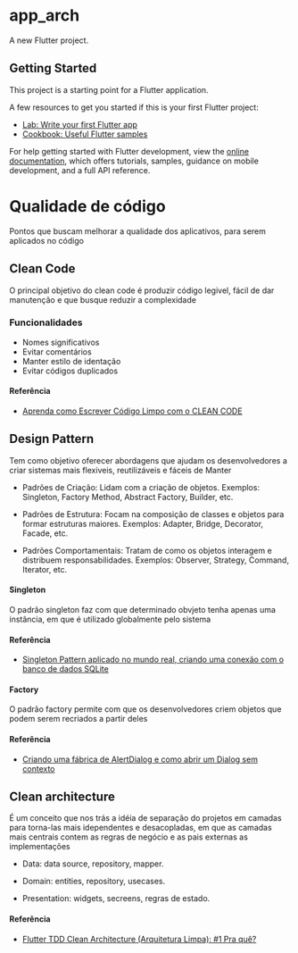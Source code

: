 # app_arch

A new Flutter project.

## Getting Started

This project is a starting point for a Flutter application.

A few resources to get you started if this is your first Flutter project:

- [Lab: Write your first Flutter app](https://docs.flutter.dev/get-started/codelab)
- [Cookbook: Useful Flutter samples](https://docs.flutter.dev/cookbook)

For help getting started with Flutter development, view the
[online documentation](https://docs.flutter.dev/), which offers tutorials,
samples, guidance on mobile development, and a full API reference.


# Qualidade de código

Pontos que buscam melhorar a qualidade dos aplicativos, para serem aplicados no código


## Clean Code

O principal objetivo do clean code é produzir código legivel, fácil de dar manutenção e que busque reduzir a complexidade

### Funcionalidades

- Nomes significativos
- Evitar comentários
- Manter estilo de identação
- Evitar códigos duplicados

#### Referência

 - [Aprenda como Escrever Código Limpo com o CLEAN CODE](https://www.youtube.com/watch?v=6za9ZWZzWdA)

## Design Pattern

Tem como objetivo oferecer abordagens que ajudam os desenvolvedores a criar sistemas mais flexiveis, reutilizáveis e fáceis de Manter

- Padrões de Criação: Lidam com a criação de objetos. Exemplos: Singleton, Factory Method, Abstract Factory, Builder, etc.

- Padrões de Estrutura: Focam na composição de classes e objetos para formar estruturas maiores. Exemplos: Adapter, Bridge, Decorator, Facade, etc.

- Padrões Comportamentais: Tratam de como os objetos interagem e distribuem responsabilidades. Exemplos: Observer, Strategy, Command, Iterator, etc.

#### Singleton
O padrão singleton faz com que determinado obvjeto tenha apenas uma instância, em que é utilizado globalmente pelo sistema

#### Referência

 - [Singleton Pattern aplicado no mundo real, criando uma conexão com o banco de dados SQLite](https://www.youtube.com/watch?v=Yx-45aj4sBI)

#### Factory
O padrão factory permite com que os desenvolvedores criem objetos que podem serem recriados a partir deles

#### Referência

 - [Criando uma fábrica de AlertDialog e como abrir um Dialog sem contexto](https://www.youtube.com/watch?v=oy9_7fEiBl4&t)

## Clean architecture

É um conceito que nos trás a idéia de separação do projetos em camadas para torna-las mais idependentes e desacopladas, em que as camadas mais centrais contem as regras de negócio e as pais externas as implementações

- Data: data source, repository, mapper.

- Domain: entities, repository, usecases.

- Presentation: widgets, secreens, regras de estado.

#### Referência

 - [Flutter TDD Clean Architecture (Arquitetura Limpa): #1 Pra quê?](https://www.youtube.com/watch?v=odr59ZAx-IU&list=PLnFA4SZ9y0T5FA2dFdNh6NLD6Rm6GB6x7)
